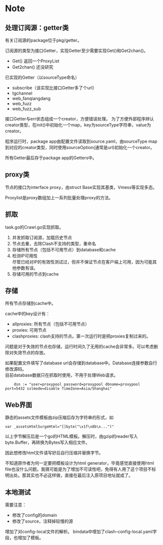 # Note 

## 处理订阅源：getter类
有关订阅源的package位于pkg/getter。

订阅源的类型为接口Getter，实现Getter至少需要实现Get()和Get2chan()。 
- Get() 返回一个ProxyList
- Get2chan() 还没研究

已实现的Getter（以sourceType命名）
- subscribe（该实现比接口Getter多了个url）
- tgchannel
- web_fanqiangdang
- web_fuzz
- web_fuzz_sub

接口Getter与err状态组成一个creator，方便错误处理。
为了方便外部程序辨认creator类型，在init()中初始化一个map，key为sourceType字符串，value为creator。

程序运行时，package app由配置文件读取到source.yaml，由sourceType map到对应的creator类型，同时使用sourceOption(通常是url)初始化一个creator。

所有Getter最后存于package app的Getters中。

## proxy类
节点的接口为interface proxy，由struct Base实现其基类，Vmess等实现多态。

Proxylist是proxy数组加上一系列批量处理proxy的方法。

## 抓取
task.go的Crawl.go实现抓取。

1. 并发抓取订阅源，加载历史节点
2. 节点去重，去除Clash不支持的类型，重命名
3. 存储所有节点（包括不可用节点）到database和cache
4. 检测IP可用性  
  尽管已经对IP的有效性测试过，但并不保证节点在客户端上可用，因为可能其他参数有误。
5. 存储可用的节点到cache

## 存储
所有节点存储到cache中。

cache中的key设计有：
- allproxies: 所有节点（包括不可用节点）
- proxies: 可用节点
- clashproxies: clash支持的节点。第一次运行时是把proxies复制过来的。

问题是对于失效的节点也存储，运行时间久了无用的cache会非常多。可以考虑删除对失效节点的存放。

如果配置文件填写了database url会存储到database中。Database连接参数自行修改源码。  
目前database数据只在抓取时使用，不用于处理Web请求。

```
	dsn := "user=proxypool password=proxypool dbname=proxypool port=5432 sslmode=disable TimeZone=Asia/Shanghai"
```

## Web界面

静态的assets文件模板由zip压缩后存为字符串的形式，如

```
var _assetsHtmlSurgeHtml="[]byte("\x1f\x8b\x...")"
```



以上字节解压后是一个go的HTML模板。解压时，由gzip的reader写入byte.Buffer，再转换为Bytes写入相应文件。

因此想修改html文件请写好后自行压缩并替换字节。

不知道原作者为何一定要把模板设计为html generator，毕竟感觉直接使用html file也没什么问题。我猜可能是为了增加不可读性吧，免得有人用了这个项目不标明出处。那其实也不必这样做，直接在最后注入原项目地址就成了。

## 本地测试
需要注意：
- 修改了config的domain
- 修改了source，注释掉较慢的源

增加了对config-local文件的解析。
bindata中增加了clash-config-local.yaml字段，也增加了模板。